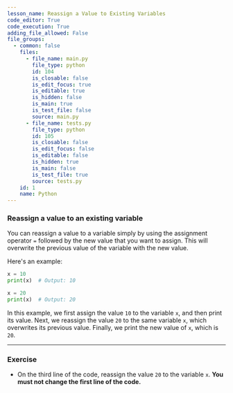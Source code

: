 ```yaml
---
lesson_name: Reassign a Value to Existing Variables
code_editor: True
code_execution: True
adding_file_allowed: False
file_groups:
  - common: false
    files:
      - file_name: main.py
        file_type: python
        id: 104
        is_closable: false
        is_edit_focus: true
        is_editable: true
        is_hidden: false
        is_main: true
        is_test_file: false
        source: main.py
      - file_name: tests.py
        file_type: python
        id: 105
        is_closable: false
        is_edit_focus: false
        is_editable: false
        is_hidden: true
        is_main: false
        is_test_file: true
        source: tests.py
    id: 1
    name: Python
---
```


### Reassign a value to an existing variable

You can reassign a value to a variable simply by using the assignment operator `=` followed by the new value that you want to assign. This will overwrite the previous value of the variable with the new value.

Here's an example:

```python
x = 10
print(x)  # Output: 10

x = 20
print(x)  # Output: 20
```

In this example, we first assign the value `10` to the variable `x`, and then print its value. Next, we reassign the value `20` to the same variable `x`, which overwrites its previous value. Finally, we print the new value of `x`, which is `20`.

---

### Exercise

<ul>
<li id="test-1">On the third line of the code, reassign the value <code>20</code> to the variable <code>x</code>. <strong>You must not change the first line of the code.</strong></li>
</ul>
